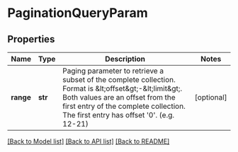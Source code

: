 # PaginationQueryParam

## Properties
Name | Type | Description | Notes
------------ | ------------- | ------------- | -------------
**range** | **str** | Paging parameter to retrieve a subset of the complete collection. Format is &amp;lt;offset&amp;gt;-&amp;lt;limit&amp;gt;.   Both values are an offset from the first entry of the complete collection. The first entry has offset &#39;0&#39;.  (e.g. 12-21) | [optional] 

[[Back to Model list]](../README.md#documentation-for-models) [[Back to API list]](../README.md#documentation-for-api-endpoints) [[Back to README]](../README.md)


